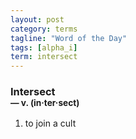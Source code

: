 ```yaml
---
layout: post
category: terms
tagline: "Word of the Day"
tags: [alpha_i]
term: intersect
---
```


<h3>Intersect<br/> <small>&mdash; v. (in<span><span>&middot;</span></span>ter<span><span>&middot;</span></span>sect)</small></h3>
<p><ol>
<li>to join a cult</li>
</ol></p>
